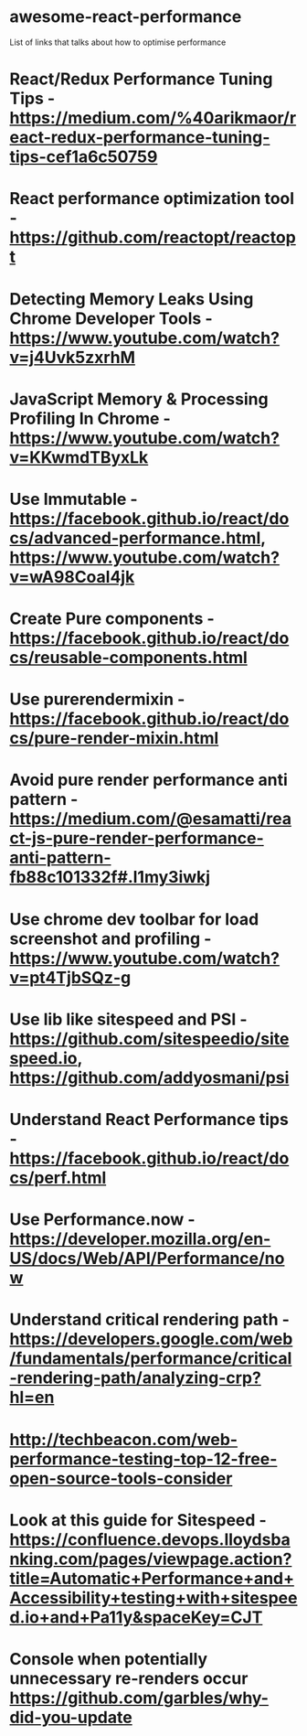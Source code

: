 # awesome-react-performance
List of links that talks about how to optimise performance

# React/Redux Performance Tuning Tips - https://medium.com/%40arikmaor/react-redux-performance-tuning-tips-cef1a6c50759
# React performance optimization tool - https://github.com/reactopt/reactopt
# Detecting Memory Leaks Using Chrome Developer Tools - https://www.youtube.com/watch?v=j4Uvk5zxrhM
# JavaScript Memory & Processing Profiling In Chrome - https://www.youtube.com/watch?v=KKwmdTByxLk
# Use Immutable - https://facebook.github.io/react/docs/advanced-performance.html, https://www.youtube.com/watch?v=wA98Coal4jk
# Create Pure components - https://facebook.github.io/react/docs/reusable-components.html
# Use purerendermixin - https://facebook.github.io/react/docs/pure-render-mixin.html
# Avoid pure render performance anti pattern - https://medium.com/@esamatti/react-js-pure-render-performance-anti-pattern-fb88c101332f#.l1my3iwkj
# Use chrome dev toolbar for load screenshot and profiling - https://www.youtube.com/watch?v=pt4TjbSQz-g
# Use lib like sitespeed and PSI - https://github.com/sitespeedio/sitespeed.io, https://github.com/addyosmani/psi
# Understand React Performance tips - https://facebook.github.io/react/docs/perf.html
# Use Performance.now - https://developer.mozilla.org/en-US/docs/Web/API/Performance/now
# Understand critical rendering path - https://developers.google.com/web/fundamentals/performance/critical-rendering-path/analyzing-crp?hl=en
# http://techbeacon.com/web-performance-testing-top-12-free-open-source-tools-consider
# Look at this guide for Sitespeed - https://confluence.devops.lloydsbanking.com/pages/viewpage.action?title=Automatic+Performance+and+Accessibility+testing+with+sitespeed.io+and+Pa11y&spaceKey=CJT
# Console when potentially unnecessary re-renders occur https://github.com/garbles/why-did-you-update
